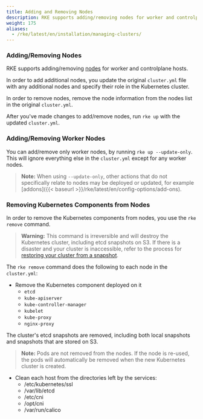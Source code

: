```yaml
---
title: Adding and Removing Nodes
description: RKE supports adding/removing nodes for worker and controlplane hosts. Learn about the changes you need to make to the cluster.yml in order to add/remove nodes
weight: 175
aliases:
  - /rke/latest/en/installation/managing-clusters/
---
```


### Adding/Removing Nodes

RKE supports adding/removing [nodes]({{<baseurl>}}/rke/latest/en/config-options/nodes/) for worker and controlplane hosts.

In order to add additional nodes, you update the original `cluster.yml` file with any additional nodes and specify their role in the Kubernetes cluster.

In order to remove nodes, remove the node information from the nodes list in the original `cluster.yml`.

After you've made changes to add/remove nodes, run `rke up` with the updated `cluster.yml`.

### Adding/Removing Worker Nodes

You can add/remove only worker nodes, by running `rke up --update-only`. This will ignore everything else in the `cluster.yml` except for any worker nodes.

> **Note:** When using `--update-only`, other actions that do not specifically relate to nodes may be deployed or updated, for example [addons]({{< baseurl >}}/rke/latest/en/config-options/add-ons).

### Removing Kubernetes Components from Nodes

In order to remove the Kubernetes components from nodes, you use the `rke remove` command.

> **Warning:** This command is irreversible and will destroy the Kubernetes cluster, including etcd snapshots on S3. If there is a disaster and your cluster is inaccessible, refer to the process for [restoring your cluster from a snapshot]({{<baseurl>}}/rke/latest/en/etcd-snapshots/#etcd-disaster-recovery).

The `rke remove` command does the following to each node in the `cluster.yml`:

- Remove the Kubernetes component deployed on it
  - `etcd`
  - `kube-apiserver`
  - `kube-controller-manager`
  - `kubelet`
  - `kube-proxy`
  - `nginx-proxy`

The cluster's etcd snapshots are removed, including both local snapshots and snapshots that are stored on S3.

> **Note:** Pods are not removed from the nodes. If the node is re-used, the pods will automatically be removed when the new Kubernetes cluster is created.

- Clean each host from the directories left by the services:
  - /etc/kubernetes/ssl
  - /var/lib/etcd
  - /etc/cni
  - /opt/cni
  - /var/run/calico
